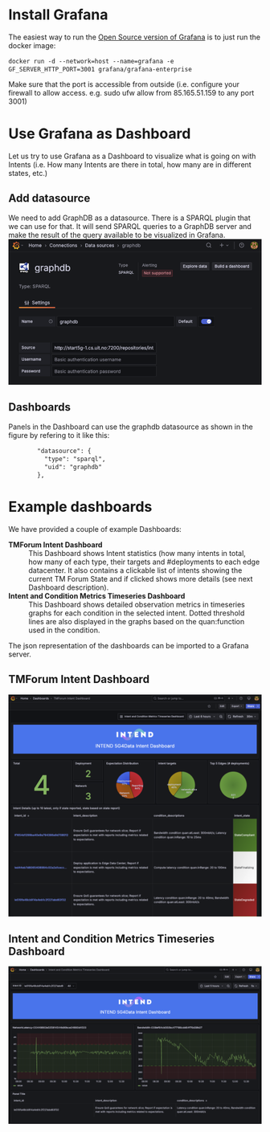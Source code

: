 # Install Grafana
The easiest way to run the [Open Source version of Grafana](https://grafana.com/grafana/download?pg=oss-graf&plcmt=hero-btn-1&platform=docker) is to just run the docker image:
```
docker run -d --network=host --name=grafana -e GF_SERVER_HTTP_PORT=3001 grafana/grafana-enterprise
```
Make sure that the port is accessible from outside (i.e. configure your firewall to allow access. e.g. sudo ufw allow from 85.165.51.159 to any port 3001)

# Use Grafana as Dashboard
Let us try to use Grafana as a Dashboard to visualize what is going on with Intents (i.e. How many Intents are there in total, how many are in different states, etc.)

## Add datasource
We need to add GraphDB as a datasource. There is a SPARQL plugin that we can use for that. It will send SPARQL queries to a GraphDB server and make the result of the query available to be visualized in Grafana.
![SPARQL plugin configuration](./SPARQL-plugin-config.png)

## Dashboards
Panels in the Dashboard can use the graphdb datasource as shown in the figure by refering to it like this:
```
        "datasource": {
          "type": "sparql",
          "uid": "graphdb"
        },

```

# Example dashboards
We have provided a couple of example Dashboards:

<dl>
  <dt><strong>TMForum Intent Dashboard</strong></dt>
  <dd>This Dashboard shows Intent statistics (how many intents in total, how many of each type, their targets and #deployments to each edge datacenter. It also contains a clickable list of intents showing the current TM Forum State and if clicked shows more details (see next Dashboard description).</dd>
  <dt><strong>Intent and Condition Metrics Timeseries Dashboard</strong></dt>
  <dd>This Dashboard shows detailed observation metrics in timeseries graphs for each condition in the selected intent. Dotted threshold lines are also displayed in the graphs based on the quan:function used in the condition.</dd>
</dl>

The json representation of the dashboards can be imported to a Grafana server.

## TMForum Intent Dashboard
![TMForum Intent Dashboard](./TMForum-Intent-Dashboard.png)

## Intent and Condition Metrics Timeseries Dashboard
![Intent and Condition Metrics Timeseries Dashboard](./Intent-and-Condition-Metrics-Timeseries-Dashboard.png)
